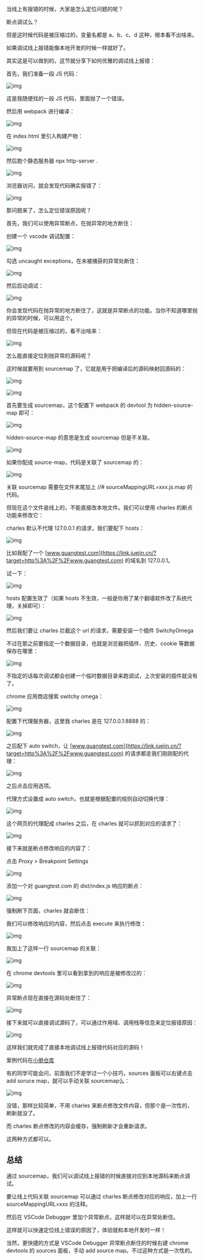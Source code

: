 当线上有报错的时候，大家是怎么定位问题的呢？

断点调试么？

但是这时候代码是被压缩过的，变量名都是 a、b、c、d 这种，根本看不出啥来。

如果调试线上报错能像本地开发的时候一样就好了。

其实这是可以做到的，这节就分享下如何优雅的调试线上报错：

首先，我们准备一段 JS 代码：

![img](https://p9-juejin.byteimg.com/tos-cn-i-k3u1fbpfcp/3a390a4ee66f4444ab234764e4aa65f8~tplv-k3u1fbpfcp-zoom-in-crop-mark:3024:0:0:0.awebp?)

这是我随便找的一段 JS 代码，里面抛了一个错误。

然后用 webpack 进行编译：

![img](https://p3-juejin.byteimg.com/tos-cn-i-k3u1fbpfcp/0ff045de2bd94818a7b84862d1fe32dc~tplv-k3u1fbpfcp-zoom-in-crop-mark:3024:0:0:0.awebp?)

在 index.html 里引入构建产物：

![img](https://p1-juejin.byteimg.com/tos-cn-i-k3u1fbpfcp/5891e5075c53472598ad517738922f31~tplv-k3u1fbpfcp-zoom-in-crop-mark:3024:0:0:0.awebp?)

然后跑个静态服务器 npx http-server .

![img](https://p1-juejin.byteimg.com/tos-cn-i-k3u1fbpfcp/f9804ca7219947938dfb504aee8e33ae~tplv-k3u1fbpfcp-zoom-in-crop-mark:3024:0:0:0.awebp?)

浏览器访问，就会发现代码确实报错了：

![img](https://p6-juejin.byteimg.com/tos-cn-i-k3u1fbpfcp/0652d0e651184260b6ff7e2b035a21d9~tplv-k3u1fbpfcp-zoom-in-crop-mark:3024:0:0:0.awebp?)

那问题来了，怎么定位错误原因呢？

首先，我们可以使用异常断点，在抛异常的地方断住：

创建一个 vscode 调试配置：

![img](https://p6-juejin.byteimg.com/tos-cn-i-k3u1fbpfcp/06d1950db04b4a018defa8441e855682~tplv-k3u1fbpfcp-zoom-in-crop-mark:3024:0:0:0.awebp?)

勾选 uncaught exceptions，在未被捕获的异常处断住：

![img](https://p1-juejin.byteimg.com/tos-cn-i-k3u1fbpfcp/312a53cf4d2746c68e5eae18e57c2271~tplv-k3u1fbpfcp-zoom-in-crop-mark:3024:0:0:0.awebp?)

然后启动调试：

![img](https://p9-juejin.byteimg.com/tos-cn-i-k3u1fbpfcp/f9b44569d5bb4e3ea78d784f44a94fee~tplv-k3u1fbpfcp-zoom-in-crop-mark:3024:0:0:0.awebp?)

你会发现代码在抛异常的地方断住了，这就是异常断点的功能。当你不知道哪里抛的异常的时候，可以用这个。

但现在代码是被压缩过的，看不出啥来：

![img](https://p1-juejin.byteimg.com/tos-cn-i-k3u1fbpfcp/2364e68f82c443bba7402bc3bef93fbd~tplv-k3u1fbpfcp-zoom-in-crop-mark:3024:0:0:0.awebp?)

怎么能直接定位到抛异常的源码呢？

这时候就要用到 sourcemap 了，它就是用于把编译后的源码映射回源码的：

![img](https://p3-juejin.byteimg.com/tos-cn-i-k3u1fbpfcp/ad1d02bd0bc3439d9301385f810c3795~tplv-k3u1fbpfcp-zoom-in-crop-mark:3024:0:0:0.awebp?)

![img](https://p1-juejin.byteimg.com/tos-cn-i-k3u1fbpfcp/1794b818cd22413dae06d5d8ab8fbc17~tplv-k3u1fbpfcp-zoom-in-crop-mark:3024:0:0:0.awebp?)

首先要生成 sourcemap，这个配置下 webpack 的 devtool 为 hidden-source-map 即可：

![img](https://p9-juejin.byteimg.com/tos-cn-i-k3u1fbpfcp/20b199a815cd4eeda3ddb8cf38a1e3ea~tplv-k3u1fbpfcp-zoom-in-crop-mark:3024:0:0:0.awebp?)

hidden-source-map 的意思是生成 sourcemap 但是不关联。

![img](https://p1-juejin.byteimg.com/tos-cn-i-k3u1fbpfcp/a1437108188d4566814d28189577c9ee~tplv-k3u1fbpfcp-zoom-in-crop-mark:3024:0:0:0.awebp?)

如果你配成 source-map，代码是关联了 sourcemap 的：

![img](https://p3-juejin.byteimg.com/tos-cn-i-k3u1fbpfcp/75d57416d0134bd0b008588de7533ef4~tplv-k3u1fbpfcp-zoom-in-crop-mark:3024:0:0:0.awebp?)

关联 sourcemap 需要在文件末尾加上 //# sourceMappingURL=xxx.js.map 的代码。

但现在这个文件是线上的，不能直接改本地文件。我们可以使用 charles 的断点功能来修改它：

charles 默认不代理 127.0.0.1 的请求，我们要配下 hosts：

![img](https://p1-juejin.byteimg.com/tos-cn-i-k3u1fbpfcp/8619884e7d75438c92ac3694f57878ff~tplv-k3u1fbpfcp-zoom-in-crop-mark:3024:0:0:0.awebp?)

比如我配了一个 [www.guangtest.com](https://link.juejin.cn/?target=http%3A%2F%2Fwww.guangtest.com) 的域名到 127.0.0.1。

试一下：

![img](https://p3-juejin.byteimg.com/tos-cn-i-k3u1fbpfcp/0157b20329b64d0aa304cabcc2e168d1~tplv-k3u1fbpfcp-zoom-in-crop-mark:3024:0:0:0.awebp?)

hosts 配置生效了（如果 hosts 不生效，一般是你用了某个翻墙软件改了系统代理，关掉即可）：

![img](https://p1-juejin.byteimg.com/tos-cn-i-k3u1fbpfcp/76f43b4e639f42428e5af798d5538619~tplv-k3u1fbpfcp-zoom-in-crop-mark:3024:0:0:0.awebp?)

然后我们要让 charles 拦截这个 url 的请求，需要安装一个插件 SwitchyOmega

不过在那之前要指定一个数据目录，也就是浏览器把插件、历史、cookie 等数据保存在哪里：

![img](https://p9-juejin.byteimg.com/tos-cn-i-k3u1fbpfcp/e3039bb71a464286b7eb202f7c2863a5~tplv-k3u1fbpfcp-zoom-in-crop-mark:3024:0:0:0.awebp?)

不指定的话每次调试都会创建一个临时数据目录来跑调试，上次安装的插件就没有了。

chrome 应用商店搜索 switchy omega：

![img](https://p1-juejin.byteimg.com/tos-cn-i-k3u1fbpfcp/a02b8728accb4644b9ff39a5ba9c7db8~tplv-k3u1fbpfcp-zoom-in-crop-mark:3024:0:0:0.awebp?)

配置下代理服务器，这里我 charles 是在 127.0.0.1:8888 的：

![img](https://p3-juejin.byteimg.com/tos-cn-i-k3u1fbpfcp/cba69e8231964d75ad8a4fe46401f4fa~tplv-k3u1fbpfcp-zoom-in-crop-mark:3024:0:0:0.awebp?)

之后配下 auto switch，让 [www.guangtest.com](https://link.juejin.cn/?target=http%3A%2F%2Fwww.guangtest.com) 的请求都走我们刚刚配的代理：

![img](https://p3-juejin.byteimg.com/tos-cn-i-k3u1fbpfcp/0239e41249984306bfbf6614e709b393~tplv-k3u1fbpfcp-zoom-in-crop-mark:3024:0:0:0.awebp?)

之后点击应用选项。

代理方式设置成 auto switch，也就是根据配置的规则自动切换代理：

![img](https://p3-juejin.byteimg.com/tos-cn-i-k3u1fbpfcp/7381594a8ed74d49b85798b1b43e02f8~tplv-k3u1fbpfcp-zoom-in-crop-mark:3024:0:0:0.awebp?)

这个网页的代理配成 charles 之后，在 charles 就可以抓到对应的请求了：

![img](https://p9-juejin.byteimg.com/tos-cn-i-k3u1fbpfcp/d2790bfc63dc48c1a0e7918f2e0c18e6~tplv-k3u1fbpfcp-zoom-in-crop-mark:3024:0:0:0.awebp?)

接下来就是断点修改响应的内容了：

点击 Proxy > Breakpoint Settings

![img](https://p3-juejin.byteimg.com/tos-cn-i-k3u1fbpfcp/47a3e96efefe4356812dcee793bea1fc~tplv-k3u1fbpfcp-zoom-in-crop-mark:3024:0:0:0.awebp?)

添加一个对 guangtest.com 的 dist/index.js 响应的断点：

![img](https://p6-juejin.byteimg.com/tos-cn-i-k3u1fbpfcp/ee694b96280f43f68a4b43b7a339aae5~tplv-k3u1fbpfcp-zoom-in-crop-mark:3024:0:0:0.awebp?)

强制刷下页面，charles 就会断住：

我们可以修改响应的内容，然后点击 execute 来执行修改：

![img](https://p3-juejin.byteimg.com/tos-cn-i-k3u1fbpfcp/7a74bbc9d70a465785bc7611cdc0fb22~tplv-k3u1fbpfcp-zoom-in-crop-mark:3024:0:0:0.awebp?)

我加上了这样一行 sourcemap 的关联：

![img](https://p3-juejin.byteimg.com/tos-cn-i-k3u1fbpfcp/6c8a89b35d594c4c9275d22348febfeb~tplv-k3u1fbpfcp-zoom-in-crop-mark:3024:0:0:0.awebp?)

在 chrome devtools 里可以看到拿到的响应是被修改过的：

![img](https://p1-juejin.byteimg.com/tos-cn-i-k3u1fbpfcp/eff507d666a44604b759cea02f48cc66~tplv-k3u1fbpfcp-zoom-in-crop-mark:3024:0:0:0.awebp?)

异常断点现在直接在源码处断住了：

![img](https://p6-juejin.byteimg.com/tos-cn-i-k3u1fbpfcp/5eb79d1700da4752ad097d1802668a3b~tplv-k3u1fbpfcp-zoom-in-crop-mark:3024:0:0:0.awebp?)

接下来就可以直接调试源码了，可以通过作用域、调用栈等信息来定位报错原因：

![img](https://p9-juejin.byteimg.com/tos-cn-i-k3u1fbpfcp/8916e0b5bcae42ed99bc72a74ad1dc5c~tplv-k3u1fbpfcp-zoom-in-crop-mark:3024:0:0:0.awebp?)

这样我们就完成了直接本地调试线上报错代码对应的源码！

案例代码在[小册仓库](https://link.juejin.cn/?target=https%3A%2F%2Fgithub.com%2FQuarkGluonPlasma%2Ffe-debug-exercize)

有的同学可能会问，前面我们不是学过一个小技巧，sources 面板可以右键点击 add soruce map，就可以手动关联 sourcemap么：

![img](https://p9-juejin.byteimg.com/tos-cn-i-k3u1fbpfcp/5ed73a4230964a4a8d424edef808769c~tplv-k3u1fbpfcp-zoom-in-crop-mark:3024:0:0:0.awebp?)

没错，那样比较简单，不用 charles 来断点修改文件内容，但那个是一次性的，刷新就没了。

而 charles 断点修改的内容会缓存，强制刷新才会重新请求。

这两种方式都可以。

## 总结

通过 sourcemap，我们可以调试线上报错的时候直接对应到本地源码来断点调试。

要让线上代码关联 sourcemap 可以通过 charles 断点修改对应的响应，加上一行 sourceMappingURL=xxx 的注释。

然后在 VSCode Debugger 里加个异常断点，这样就可以在异常处断住。

这样就可以快速定位线上错误的原因了，体验就和本地开发时一样！

当然，更快捷的方式是 VSCode Debugger 异常断点断住的时候右键 chrome devtools 的 sources 面板，手动 add source map。不过这种方式是一次性的。